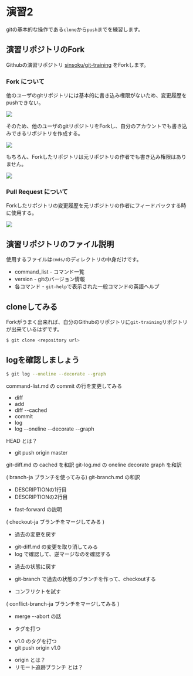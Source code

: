 # 演習2

gitの基本的な操作である`clone`から`push`までを練習します。

## 演習リポジトリのFork

Githubの演習リポジトリ [sinsoku/git-training](https://github.com/sinsoku/git-training) をForkします。

### Fork について

他のユーザのgitリポジトリには基本的に書き込み権限がないため、変更履歴をpushできない。

![](https://raw.github.com/sinsoku/git-training/master/img/fork_1.png)

そのため、他のユーザのgitリポジトリをForkし、自分のアカウントでも書き込みできるリポジトリを作成する。

![](https://raw.github.com/sinsoku/git-training/master/img/fork_2.png)

もちろん、Forkしたリポジトリは元リポジトリの作者でも書き込み権限はありません。

![](https://raw.github.com/sinsoku/git-training/master/img/fork_3.png)

### Pull Request について

Forkしたリポジトリの変更履歴を元リポジトリの作者にフィードバックする時に使用する。

![](https://raw.github.com/sinsoku/git-training/master/img/pullreq_1.png)

## 演習リポジトリのファイル説明

使用するファイルは`cmds/`のディレクトリの中身だけです。

* command_list - コマンド一覧
* version      - gitのバージョン情報
* 各コマンド   - `git-help`で表示された一般コマンドの英語ヘルプ

## cloneしてみる

Forkがうまく出来れば、自分のGithubのリポジトリに`git-training`リポジトリが出来ているはずです。

```bash
$ git clone <repository url>
```

## logを確認しましょう

```bash
$ git log --oneline --decorate --graph
```

command-list.md の commit の行を変更してみる

- diff
- add
- diff --cached
- commit
- log
- log --oneline --decorate --graph

HEAD とは？

- git push origin master

git-diff.md の cached を和訳
git-log.md の oneline decorate graph を和訳

( branch-ja ブランチを使ってみる)
git-branch.md の和訳
- DESCRIPTIONの1行目
- DESCRIPTIONの2行目

* fast-forward の説明

( checkout-ja ブランチをマージしてみる )

* 過去の変更を戻す

- git-diff.md の変更を取り消してみる
- log で確認して、逆マージなのを確認する

* 過去の状態に戻す

- git-branch で過去の状態のブランチを作って、checkoutする

* コンフリクトを試す

( conflict-branch-ja ブランチをマージしてみる )

- merge --abort の話

* タグを打つ

- v1.0 のタグを打つ
- git push origin v1.0


* origin とは？
* リモート追跡ブランチ とは？

